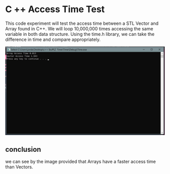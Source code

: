 # C ++ Access Time Test

This code experiment will test the access time between a STL Vector and Array found in C++. We will loop 10,000,000 times accessing the same variable in both data structure. Using the time.h library, we can take the difference in time and compare appropriately. 

<img src="Repository Images/Access Time Demo.JPG">

## conclusion
we can see by the image provided that Arrays have a faster access time than Vectors. 
